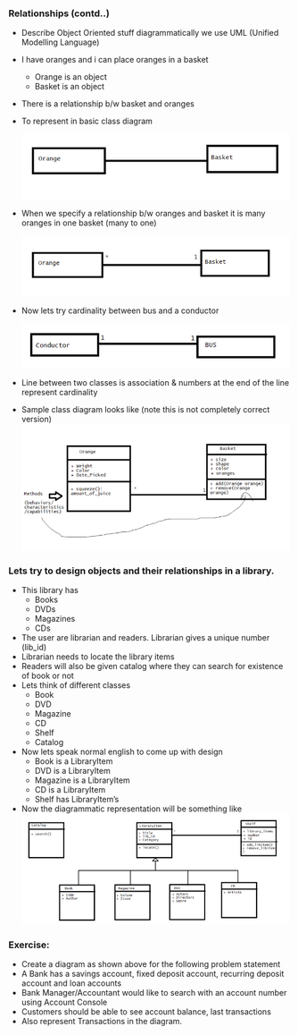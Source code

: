 ### Relationships (contd..)
* Describe Object Oriented stuff diagrammatically we use UML (Unified Modelling Language)
* I have oranges and i can place oranges in a basket
  * Orange is an object
  * Basket is an object
* There is a relationship b/w basket and oranges
* To represent in basic class diagram

  ![preview](./Images/python53.png)

* When we specify a relationship b/w oranges and basket it is many oranges in one basket (many to one)
  
  ![preview](./Images/python54.png)

* Now lets try cardinality between bus and a conductor

  ![preview](./Images/python55.png)

* Line between two classes is association & numbers at the end of the line represent cardinality
* Sample class diagram looks like (note this is not completely correct version)
  ![preview](./Images/python56.png)

### Lets try to design objects and their relationships in a library.
* This library has
  * Books
  * DVDs
  * Magazines
  * CDs
* The user are librarian and readers. Librarian gives a unique number (lib_id)
* Librarian needs to locate the library items
* Readers will also be given catalog where they can search for existence of book or not
* Lets think of different classes
  * Book
  * DVD
  * Magazine
  * CD
  * Shelf
  * Catalog
* Now lets speak normal english to come up with design
  * Book is a LibraryItem
  * DVD is a LibraryItem
  * Magazine is a LibraryItem
  * CD is a LibraryItem
  * Shelf has LibraryItem’s
* Now the diagrammatic representation will be something like
![preview](./Images/python57.png)

### Exercise:
* Create a diagram as shown above for the following problem statement
* A Bank has a savings account, fixed deposit account, recurring deposit account and loan accounts
* Bank Manager/Accountant would like to search with an account number using Account Console
* Customers should be able to see account balance, last transactions
* Also represent Transactions in the diagram.